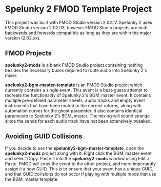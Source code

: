 # Spelunky 2 FMOD Template Project

This project was built with FMOD Studio version 2.02.17.
Spelunky 2 uses FMOD Studio version 2.02.03, however
FMOD Studio projects are both backwards and forwards
compatible as long as they are within the major version
(2.02.xx).

## FMOD Projects

**spelunky2-mods** is a blank FMOD Studio project containing
nothing besides the necessary buses required to route audio
into Spelunky 2's mixer.

**spelunky2-bgm-master-template** is an FMOD Studio project
which currently contains a single event. This event is a
best-guess attempt to recreate the functionality of
Spelunky 2's BGM_master event. It contains multiple
pre-defined parameter sheets, audio tracks and empty
event instruments that have been routed to the
correct returns, along with automation curves for
the ghost parameter. It also contains identical
parameters to Spelunky 2's BGM_master. The mixing
will sound strange since the sends for each audio
track have not been extensively tweaked.

## Avoiding GUID Collisions

If you decide to use the **spelunky2-bgm-master-template**,
open the **spelunky2-mods** project along with it. Right
click the BGM_master event and select Copy. Paste it into
the **spelunky2-mods** window using Edit > Paste. FMOD will
copy the event to the other project, and more importantly
assign it a new GUID. This is to ensure that your event has
a unique GUID, and that GUID collisions do not occur if
playing with multiple mods that use the BGM_master template.